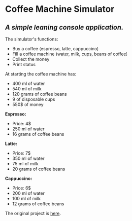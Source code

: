 # Coffee Machine Simulator


## _A simple leaning console application._


The simulator's functions:

- Buy a coffee (espresso, latte, cappuccino)
- Fill a coffee machine (water, milk, cups, beans of coffee)
- Collect the money
- Print status


At starting the coffee machine has:

- 400 ml of water
- 540 ml of milk
- 120 grams of coffee beans
- 9 of disposable cups
- 550$ of money


**Espresso:** 

- Price: 4$
- 250 ml of water
- 16 grams of coffee beans

**Latte:**

- Price: 7$
- 350 ml of water
- 75 ml of milk
- 20 grams of coffee beans

**Cappuccino:**

- Price: 6$
- 200 ml of water
- 100 ml of milk
- 12 grams of coffee beans


The original project is [here](https://hyperskill.org).
